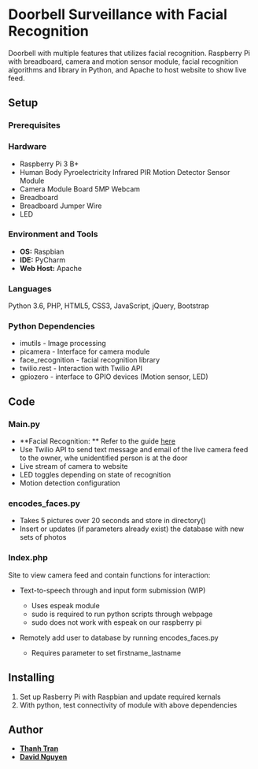 # Doorbell Surveillance with Facial Recognition
Doorbell with multiple features that utilizes facial recognition. Raspberry Pi with breadboard, camera and motion sensor module, facial recognition algorithms and library in Python, and Apache to host website to show live feed.

## Setup
### Prerequisites
### Hardware
* Raspberry Pi 3 B+ 
* Human Body Pyroelectricity Infrared PIR Motion Detector Sensor Module
* Camera Module Board 5MP Webcam
* Breadboard
* Breadboard Jumper Wire
* LED

### Environment and Tools
* **OS:** Raspbian
* **IDE:** PyCharm
* **Web Host:** Apache

### Languages
Python 3.6, PHP, HTML5, CSS3, JavaScript, jQuery, Bootstrap

### Python Dependencies
* imutils - Image processing
* picamera - Interface for camera module
* face_recognition - facial recognition library
* twilio.rest - Interaction with Twilio API
* gpiozero - interface to GPIO devices (Motion sensor, LED)

## Code
### Main.py
* **Facial Recognition: ** Refer to the guide [here](https://www.pyimagesearch.com/2018/06/25/raspberry-pi-face-recognition/)
* Use Twilio API to send text message and email of the live camera feed to the owner, whe unidentified person is at the door
* Live stream of camera to website
* LED toggles depending on state of recognition
* Motion detection configuration

### encodes_faces.py
* Takes 5 pictures over 20 seconds and store in directory()
* Insert or updates (if parameters already exist) the database with new sets of photos

### Index.php
Site to view camera feed and contain functions for interaction:

* Text-to-speech through and input form submission (WIP)
    * Uses espeak module
    * sudo is required to run python scripts through webpage
    * sudo does not work with espeak on our raspberry pi

* Remotely add user to database by running encodes_faces.py
  * Requires parameter to set firstname_lastname

## Installing
1. Set up Rasberry Pi with Raspbian and update required kernals
2. With python, test connectivity of module with above dependencies

## Author
* **[Thanh Tran](https://github.com/thanhtrannn)**
* **[David Nguyen](https://github.com/HalfLife7)**
